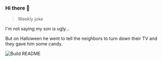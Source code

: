 ### Hi there 👋

> Weekly joke


<!-- START_JOKE_SECTION -->
I'm not saying my son is ugly...

But on Halloween he went to tell the neighbors to turn down their TV and they gave him some candy.
<!-- END_JOKE_SECTION -->



![Build README](https://github.com/ThomasTSWD/ThomasTSWD/workflows/Build%20README/badge.svg)


